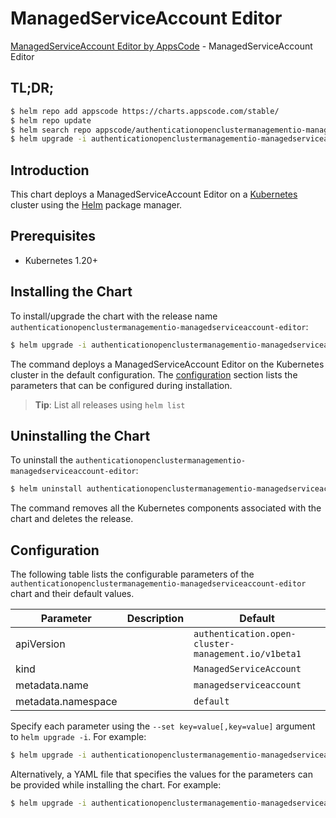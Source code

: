 # ManagedServiceAccount Editor

[ManagedServiceAccount Editor by AppsCode](https://appscode.com) - ManagedServiceAccount Editor

## TL;DR;

```bash
$ helm repo add appscode https://charts.appscode.com/stable/
$ helm repo update
$ helm search repo appscode/authenticationopenclustermanagementio-managedserviceaccount-editor --version=v0.15.0
$ helm upgrade -i authenticationopenclustermanagementio-managedserviceaccount-editor appscode/authenticationopenclustermanagementio-managedserviceaccount-editor -n default --create-namespace --version=v0.15.0
```

## Introduction

This chart deploys a ManagedServiceAccount Editor on a [Kubernetes](http://kubernetes.io) cluster using the [Helm](https://helm.sh) package manager.

## Prerequisites

- Kubernetes 1.20+

## Installing the Chart

To install/upgrade the chart with the release name `authenticationopenclustermanagementio-managedserviceaccount-editor`:

```bash
$ helm upgrade -i authenticationopenclustermanagementio-managedserviceaccount-editor appscode/authenticationopenclustermanagementio-managedserviceaccount-editor -n default --create-namespace --version=v0.15.0
```

The command deploys a ManagedServiceAccount Editor on the Kubernetes cluster in the default configuration. The [configuration](#configuration) section lists the parameters that can be configured during installation.

> **Tip**: List all releases using `helm list`

## Uninstalling the Chart

To uninstall the `authenticationopenclustermanagementio-managedserviceaccount-editor`:

```bash
$ helm uninstall authenticationopenclustermanagementio-managedserviceaccount-editor -n default
```

The command removes all the Kubernetes components associated with the chart and deletes the release.

## Configuration

The following table lists the configurable parameters of the `authenticationopenclustermanagementio-managedserviceaccount-editor` chart and their default values.

|     Parameter      | Description |                            Default                             |
|--------------------|-------------|----------------------------------------------------------------|
| apiVersion         |             | <code>authentication.open-cluster-management.io/v1beta1</code> |
| kind               |             | <code>ManagedServiceAccount</code>                             |
| metadata.name      |             | <code>managedserviceaccount</code>                             |
| metadata.namespace |             | <code>default</code>                                           |


Specify each parameter using the `--set key=value[,key=value]` argument to `helm upgrade -i`. For example:

```bash
$ helm upgrade -i authenticationopenclustermanagementio-managedserviceaccount-editor appscode/authenticationopenclustermanagementio-managedserviceaccount-editor -n default --create-namespace --version=v0.15.0 --set apiVersion=authentication.open-cluster-management.io/v1beta1
```

Alternatively, a YAML file that specifies the values for the parameters can be provided while
installing the chart. For example:

```bash
$ helm upgrade -i authenticationopenclustermanagementio-managedserviceaccount-editor appscode/authenticationopenclustermanagementio-managedserviceaccount-editor -n default --create-namespace --version=v0.15.0 --values values.yaml
```
